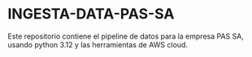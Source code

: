 # INGESTA-DATA-PAS-SA
Este repositorio contiene el pipeline de datos para la empresa PAS SA, usando python 3.12 y las herramientas de AWS cloud.
